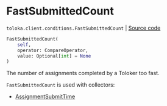 # FastSubmittedCount
`toloka.client.conditions.FastSubmittedCount` | [Source code](https://github.com/Toloka/toloka-kit/blob/v1.2.0/src/client/conditions.py#L177)

```python
FastSubmittedCount(
    self,
    operator: CompareOperator,
    value: Optional[int] = None
)
```

The number of assignments completed by a Toloker too fast.


`FastSubmittedCount` is used with collectors:
- [AssignmentSubmitTime](toloka.client.collectors.AssignmentSubmitTime.md)

